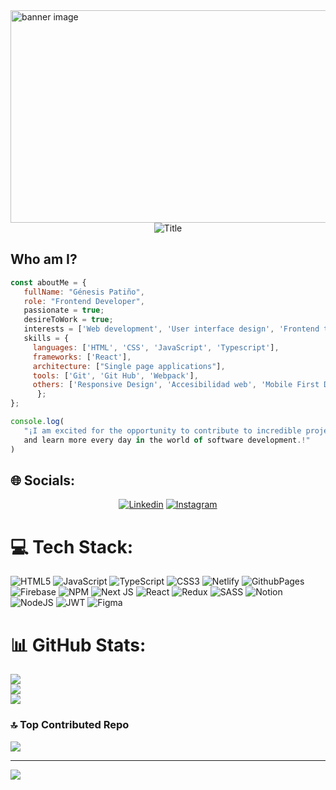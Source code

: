 <img src="https://i.pinimg.com/originals/f5/53/e2/f553e278b569f148d29b411fbdffd3d7.gif" alt="banner image" height="340" width="1000"  margin-right="20"/>

<div align="center">
  <img src="https://readme-typing-svg.herokuapp.com?font=Architects+Daughter&color=%ffffff&size=50&center=true&vCenter=true&height=60&width=1000&lines=Heyyy,+nice+to+see+you!;Welcome+to+my+profile!" alt="Title"></img>
</div>

## Who am I?

 ```js
 const aboutMe = {
	fullName: "Génesis Patiño",
	role: "Frontend Developer",
	passionate = true;
	desireToWork = true;
	interests = ['Web development', 'User interface design', 'Frontend technologies'];
	skills = {
	  languages: ['HTML', 'CSS', 'JavaScript', 'Typescript'],
	  frameworks: ['React'],
	  architecture: ["Single page applications"],
	  tools: ['Git', 'Git Hub', 'Webpack'],
	  others: ['Responsive Design', 'Accesibilidad web', 'Mobile First Design']
       };
};

console.log(
	"¡I am excited for the opportunity to contribute to incredible projects
	and learn more every day in the world of software development.!"
)

```
## 🌐 Socials:
<p align="center">
  <a href="https://www.linkedin.com/in/g%C3%A9nesis-pati%C3%B1o-5305a518b/"><img alt="Linkedin" title="Genesis Patiño Linkedin" src="https://img.shields.io/badge/LinkedIn-0077B5?style=for-the-badge&logo=linkedin&logoColor=white"></a>
 <a href="https://instagram.com/genesisptn"><img alt="Instagram" title="Genesis Patiño Instagram" src="https://img.shields.io/badge/Instagram-E4405F?style=for-the-badge&logo=instagram&logoColor=white"></a>
 </p>

# 💻 Tech Stack:
![HTML5](https://img.shields.io/badge/html5-%23E34F26.svg?style=for-the-badge&logo=html5&logoColor=white) ![JavaScript](https://img.shields.io/badge/javascript-%23323330.svg?style=for-the-badge&logo=javascript&logoColor=%23F7DF1E) ![TypeScript](https://img.shields.io/badge/typescript-%23007ACC.svg?style=for-the-badge&logo=typescript&logoColor=white) ![CSS3](https://img.shields.io/badge/css3-%231572B6.svg?style=for-the-badge&logo=css3&logoColor=white) ![Netlify](https://img.shields.io/badge/netlify-%23000000.svg?style=for-the-badge&logo=netlify&logoColor=#00C7B7) ![GithubPages](https://img.shields.io/badge/github%20pages-121013?style=for-the-badge&logo=github&logoColor=white) ![Firebase](https://img.shields.io/badge/firebase-%23039BE5.svg?style=for-the-badge&logo=firebase) ![NPM](https://img.shields.io/badge/NPM-%23CB3837.svg?style=for-the-badge&logo=npm&logoColor=white) ![Next JS](https://img.shields.io/badge/Next-black?style=for-the-badge&logo=next.js&logoColor=white) ![React](https://img.shields.io/badge/react-%2320232a.svg?style=for-the-badge&logo=react&logoColor=%2361DAFB) ![Redux](https://img.shields.io/badge/redux-%23593d88.svg?style=for-the-badge&logo=redux&logoColor=white) ![SASS](https://img.shields.io/badge/SASS-hotpink.svg?style=for-the-badge&logo=SASS&logoColor=white) ![Notion](https://img.shields.io/badge/Notion-%23000000.svg?style=for-the-badge&logo=notion&logoColor=white) ![NodeJS](https://img.shields.io/badge/node.js-6DA55F?style=for-the-badge&logo=node.js&logoColor=white) ![JWT](https://img.shields.io/badge/JWT-black?style=for-the-badge&logo=JSON%20web%20tokens) ![Figma](https://img.shields.io/badge/figma-%23F24E1E.svg?style=for-the-badge&logo=figma&logoColor=white)
# 📊 GitHub Stats:
![](https://github-readme-stats.vercel.app/api?username=genepatino&theme=radical&hide_border=false&include_all_commits=true&count_private=true)<br/>
![](https://github-readme-streak-stats.herokuapp.com/?user=genepatino&theme=radical&hide_border=false)<br/>
![](https://github-readme-stats.vercel.app/api/top-langs/?username=genepatino&theme=radical&hide_border=false&include_all_commits=true&count_private=true&layout=compact)

### 🔝 Top Contributed Repo
![](https://github-contributor-stats.vercel.app/api?username=genepatino&limit=5&theme=dark&combine_all_yearly_contributions=true)

---
[![](https://visitcount.itsvg.in/api?id=genepatino&icon=0&color=0)](https://visitcount.itsvg.in)

<!-- Proudly created with GPRM ( https://gprm.itsvg.in ) -->
